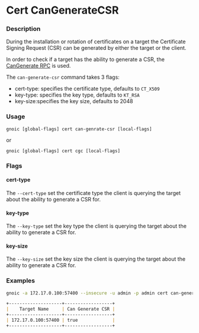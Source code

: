 
# Cert CanGenerateCSR

### Description

During the installation or rotation of certificates on a target the Certificate Signing Request (CSR) can be generated by either the target or the client.

In order to check if a target has the ability to generate a CSR, the [CanGenerate RPC](https://github.com/openconfig/gnoi/blob/master/cert/cert.proto#L164) is used.

The `can-generate-csr` command takes 3 flags:

- cert-type: specifies the certificate type, defaults to `CT_X509`
- key-type: specifies the key type, defaults to `KT_RSA`
- key-size:specifies the key size, defaults to 2048

### Usage

`gnoic [global-flags] cert can-genrate-csr [local-flags]`

or

`gnoic [global-flags] cert cgc [local-flags]`

### Flags

#### cert-type

The `--cert-type` set the certificate type the client is querying the target about the ability to generate a CSR for.

#### key-type

The `--key-type` set the key type the client is querying the target about the ability to generate a CSR for.

#### key-size

The `--key-size` set the key size the client is querying the target about the ability to generate a CSR for.

### Examples

```bash
gnoic -a 172.17.0.100:57400 --insecure -u admin -p admin cert can-generate-csr
```

```md
+--------------------+------------------+
|    Target Name     | Can Generate CSR |
+--------------------+------------------+
| 172.17.0.100:57400 | true             |
+--------------------+------------------+
```
